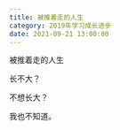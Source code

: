 ```yaml
---
title: 被推着走的人生
category: 2019年学习成长进步
date: 2021-09-21 13:00:00
---
```


被推着走的人生

长不大？

不想长大？

我也不知道。